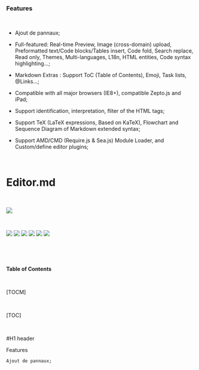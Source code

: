 ### Features

​

- Ajout de pannaux;

- Full-featured: Real-time Preview, Image (cross-domain) upload, Preformatted text/Code blocks/Tables insert, Code fold, Search replace, Read only, Themes, Multi-languages, L18n, HTML entities, Code syntax highlighting...;

- Markdown Extras : Support ToC (Table of Contents), Emoji, Task lists, @Links...;

- Compatible with all major browsers (IE8+), compatible Zepto.js and iPad;

- Support identification, interpretation, fliter of the HTML tags;

- Support TeX (LaTeX expressions, Based on KaTeX), Flowchart and Sequence Diagram of Markdown extended syntax;

- Support AMD/CMD (Require.js & Sea.js) Module Loader, and Custom/define editor plugins;

​

# Editor.md

​

![](https://pandao.github.io/editor.md/images/logos/editormd-logo-180x180.png)

​

![](https://img.shields.io/github/stars/pandao/editor.md.svg) ![](https://img.shields.io/github/forks/pandao/editor.md.svg) ![](https://img.shields.io/github/tag/pandao/editor.md.svg) ![](https://img.shields.io/github/release/pandao/editor.md.svg) ![](https://img.shields.io/github/issues/pandao/editor.md.svg) ![](https://img.shields.io/bower/v/editor.md.svg)

​

​

**Table of Contents**

​

[TOCM]

​

[TOC]

​

#H1 header

Features

    Ajout de pannaux;